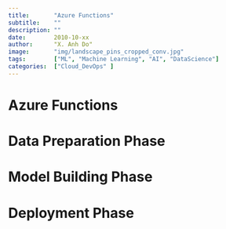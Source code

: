```yaml
---
title:       "Azure Functions"
subtitle:    ""
description: ""
date:        2010-10-xx
author:      "X. Anh Do"
image:       "img/landscape_pins_cropped_conv.jpg"
tags:        ["ML", "Machine Learning", "AI", "DataScience"]
categories:  ["Cloud_DevOps" ]
---
```


# Azure Functions

# Data Preparation Phase

# Model Building Phase

# Deployment Phase
